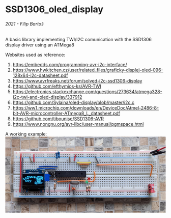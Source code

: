 # SSD1306_oled_display
###### 2021 - Filip Bartoš

A basic library implementing TWI/I2C comunication with the SSD1306 display driver using an ATMega8

Websites used as reference:
1. https://embedds.com/programming-avr-i2c-interface/
2. https://www.hwkitchen.cz/user/related_files/graficky-displej-oled-096-128x64-i2c-datasheet.pdf
3. https://www.avrfreaks.net/forum/solved-i2c-ssd1306-display
4. https://github.com/efthymios-ks/AVR-TWI
5. https://electronics.stackexchange.com/questions/273634/atmega328-i2c-twi-and-oled-display/337912
6. https://github.com/Sylaina/oled-display/blob/master/i2c.c
7. https://ww1.microchip.com/downloads/en/DeviceDoc/Atmel-2486-8-bit-AVR-microcontroller-ATmega8_L_datasheet.pdf
8. https://github.com/tibounise/SSD1306-AVR
9. https://www.nongnu.org/avr-libc/user-manual/pgmspace.html

A working example:
![example image](https://github.com/F1F7Y/SSD1306_oled_display/blob/main/host/clown.jpg)
